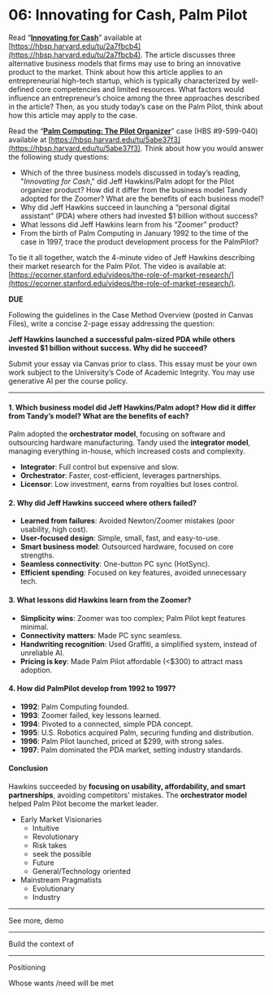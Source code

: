 # 06: Innovating for Cash, Palm Pilot

Read “[**Innovating for Cash**](https://hbsp.harvard.edu/tu/2a7fbcb4)” available at [https://hbsp.harvard.edu/tu/2a7fbcb4](https://hbsp.harvard.edu/tu/2a7fbcb4). The article discusses three alternative business models that firms may use to bring an innovative product to the market. Think about how this article applies to an entrepreneurial high-tech startup, which is typically characterized by well-defined core competencies and limited resources. What factors would influence an entrepreneur’s choice among the three approaches described in the article? Then, as you study today’s case on the Palm Pilot, think about how this article may apply to the case.

Read the “[**Palm Computing: The Pilot Organizer**](https://hbsp.harvard.edu/tu/5abe37f3)” case (HBS #9-599-040) available at [https://hbsp.harvard.edu/tu/5abe37f3](https://hbsp.harvard.edu/tu/5abe37f3). Think about how you would answer the following study questions:

- Which of the three business models discussed in today’s reading, "*Innovating for Cash*," did Jeff Hawkins/Palm adopt for the Pilot organizer product? How did it differ from the business model Tandy adopted for the Zoomer? What are the benefits of each business model?
- Why did Jeff Hawkins succeed in launching a “personal digital assistant” (PDA) where others had invested $1 billion without success?
- What lessons did Jeff Hawkins learn from his “Zoomer” product?
- From the birth of Palm Computing in January 1992 to the time of the case in 1997, trace the product development process for the PalmPilot?

To tie it all together, watch the 4-minute video of Jeff Hawkins describing their market research for the Palm Pilot. The video is available at: [https://ecorner.stanford.edu/videos/the-role-of-market-research/](https://ecorner.stanford.edu/videos/the-role-of-market-research/).

**DUE**

Following the guidelines in the Case Method Overview (posted in Canvas Files), write a concise 2-page essay addressing the question:

**Jeff Hawkins launched a successful palm-sized PDA while others invested $1 billion without success. Why did he succeed?**

Submit your essay via Canvas prior to class. This essay must be your own work subject to the University’s Code of Academic Integrity. You may use generative AI per the course policy.

---

#### **1. Which business model did Jeff Hawkins/Palm adopt? How did it differ from Tandy’s model? What are the benefits of each?**

Palm adopted the **orchestrator model**, focusing on software and outsourcing hardware manufacturing. Tandy used the **integrator model**, managing everything in-house, which increased costs and complexity.

- **Integrator**: Full control but expensive and slow.
- **Orchestrator**: Faster, cost-efficient, leverages partnerships.
- **Licensor**: Low investment, earns from royalties but loses control.

#### **2. Why did Jeff Hawkins succeed where others failed?**

- **Learned from failures**: Avoided Newton/Zoomer mistakes (poor usability, high cost).
- **User-focused design**: Simple, small, fast, and easy-to-use.
- **Smart business model**: Outsourced hardware, focused on core strengths.
- **Seamless connectivity**: One-button PC sync (HotSync).
- **Efficient spending**: Focused on key features, avoided unnecessary tech.

#### **3. What lessons did Hawkins learn from the Zoomer?**

- **Simplicity wins**: Zoomer was too complex; Palm Pilot kept features minimal.
- **Connectivity matters**: Made PC sync seamless.
- **Handwriting recognition**: Used Graffiti, a simplified system, instead of unreliable AI.
- **Pricing is key**: Made Palm Pilot affordable (<$300) to attract mass adoption.

#### **4. How did PalmPilot develop from 1992 to 1997?**

- **1992**: Palm Computing founded.
- **1993**: Zoomer failed, key lessons learned.
- **1994**: Pivoted to a connected, simple PDA concept.
- **1995**: U.S. Robotics acquired Palm, securing funding and distribution.
- **1996**: Palm Pilot launched, priced at $299, with strong sales.
- **1997**: Palm dominated the PDA market, setting industry standards.

#### **Conclusion**

Hawkins succeeded by **focusing on usability, affordability, and smart partnerships**, avoiding competitors' mistakes. The **orchestrator model** helped Palm Pilot become the market leader.

- Early Market Visionaries
  - Intuitive
  - Revolutionary
  - Risk takes
  - seek the possible
  - Future 
  - General/Technology oriented
- Mainstream Pragmatists
  - Evolutionary
  - Industry

---

See more, demo

---

Build the context of 

---

Positioning

Whose wants /need will be met

